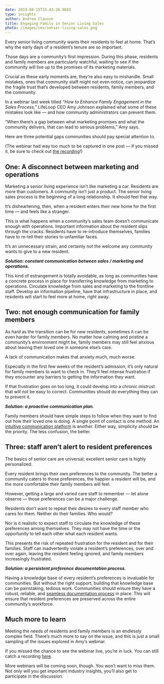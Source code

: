 ```yaml
---
date: 2019-08-15T15:43:26.904Z
type: insights
author: Andrea Clauson
title: Engaging Family in Senior Living Sales
photo: /images/cms/senior-living-sales.png
---
```

Every senior living community wants their residents to feel at home. That’s why the early days of a resident’s tenure are so important. 

Those days are a community’s first impression. During this phase, residents and family members are particularly watchful, waiting to see if the community will live up to the promises of its marketing materials. 

Crucial as these early moments are, they’re also easy to mishandle. Small mistakes, ones that community staff might not even notice, can jeopardize the fragile trust that’s developed between residents, family members, and the community.

In a webinar last week titled _“How to Enhance Family Engagement in the Sales Process,”_ LifeLoop CEO Amy Johnson explained what some of these mistakes look like — and how community administrators can prevent them. 

“When there’s a gap between what marketing promises and what the community delivers, that can lead to serious problems,” Amy says. 

Here are three potential gaps communities should pay special attention to. 

(The webinar had way too much to be captured in one post — if you missed it, be sure to check out [the recording](https://www.youtube.com/watch?v=XtIECghkBk0&feature=youtu.be)!)



## One: A disconnect between marketing and operations

Marketing a senior living experience isn’t like marketing a car. Residents are more than customers. A community isn’t just a product. The senior living sales process is the beginning of a long relationship. It should feel that way.

It’s disheartening, then, when a resident enters their new home for the first time — and feels like a stranger.

This is what happens when a community’s sales team doesn’t communicate enough with operations. Important information about the resident slips through the cracks. Residents have to re-introduce themselves, families have to re-tell their stories to unfamiliar faces. 

It’s an unnecessary strain, and certainly not the welcome any community wants to give to a new resident. 

**_Solution: constant communication between sales / marketing and operations._**

This kind of estrangement is totally avoidable, as long as communities have a concrete process in place for transferring knowledge from marketing to operations. Circulate knowledge from sales and marketing to the frontline staff. Develop an information pipeline, have that infrastructure in place, and residents will start to feel more at home, right away. 

 

## Two: not enough communication for family members

As hard as the transition can be for new residents, sometimes it can be even harder for family members. No matter how calming and pristine a community’s environment might be, family members may still feel anxious about leaving their loved one in someone else’s care. 

A lack of communication makes that anxiety much, much worse. 

Especially in the first few weeks of the resident’s admission, it’s only natural for family members to want to check in. They’ll feel intense frustration if they encounter any barriers to getting the information they want. 

If that frustration goes on too long, it could develop into a chronic mistrust that will not be easy to correct. Communities should do everything they can to prevent it. 

**_Solution: a proactive communication plan._**

Family members should have simple steps to follow when they want to find out how their loved one is doing. A single point of contact is one method. An [intuitive communication platform](https://ourlifeloop.com/) is another. Either way, simplicity should be the priority. The less confusion, the better. 



## Three: staff aren’t alert to resident preferences

The basics of senior care are universal; excellent senior care is highly personalized.

Every resident brings their own preferences to the community. The better a community caters to those preferences, the happier a resident will be, and the more comfortable their family members will feel.  

However, getting a large and varied care staff to remember — let alone observe — those preferences can be a major challenge.

Residents don’t want to repeat their desires to every staff member who cares for them. Neither do their families. Who would? 

Nor is it realistic to expect staff to circulate the knowledge of these preferences among themselves. They may not have the time or the opportunity to tell each other what each resident wants.

This presents the risk of repeated frustration for the resident and for their families. Staff can inadvertently violate a resident’s preferences, over and over again, leaving the resident feeling ignored, and family members increasingly frustrated. 

**_Solution: a persistent preference documentation process._** 

Having a knowledge base of every resident’s preferences is invaluable for communities. But without the right support, building that knowledge base can be painstaking, tedious work. Communities should ensure they have a robust, reliable, and [seamless documentation process](https://ourlifeloop.com/) in place. This will ensure that resident preferences are preserved across the entire community’s workforce. 



## Much more to learn

Meeting the needs of residents and family members is an endlessly complex field. There’s much more to say on the issue, and this is just a small sampling of the issues explored in Amy’s webinar. 

If you missed the chance to see the webinar live, you’re in luck. You can still catch a recording [here](https://www.youtube.com/watch?v=XtIECghkBk0&feature=youtu.be).

More webinars will be coming soon, though. You won’t want to miss them. Not only will you get important industry insights, you’ll also get to participate in the discussion.
